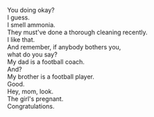 
You doing okay?    
I guess.   
I smell ammonia.   
They must've done a thorough cleaning recently.   
I like that.   
And remember, if anybody bothers you,   
what do you say?   
My dad is a football coach.   
And?   
My brother is a football player.   
Good.   
Hey, mom, look.   
The girl's pregnant.   
Congratulations.   







